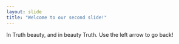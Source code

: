 ```yaml
---
layout: slide
title: "Welcome to our second slide!"
---
```

In Truth beauty, and in beauty Truth.
Use the left arrow to go back!
